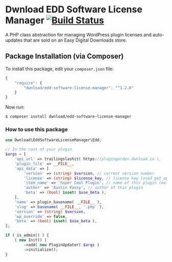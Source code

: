 # Dwnload EDD Software License Manager [![Build Status](https://travis-ci.org/dwnload/EddSoftwareLicenseManager.svg?branch=master)](https://travis-ci.org/dwnload/EddSoftwareLicenseManager)
A PHP class abstraction for managing WordPress plugin licenses and auto-updates that are sold on an Easy Digital Downloads store.

## Package Installation (via Composer)

To install this package, edit your `composer.json` file:

```js
{
    "require": {
        "dwnload/edd-software-license-manager": "^1.2.0"
    }
}
```

Now run:

`$ composer install dwnload/edd-software-license-manager`

### How to use this package

```php
use Dwnload\EddSoftwareLicenseManager\Edd;

// In the root of your plugin 
$args = [
    'api_url' => trailingslashit( https://plugingarden.dwnload.io ),
    'plugin_file' => __FILE__,
    'api_data' => [
        'version' => (string) $version, // current version number
        'license' => (string) $license_key, // license key (used get_option above to retrieve from DB)
        'item_name' => 'Super Cool Plugin', // name of this plugin (matching your EDD Download title)
        'author' => 'Austin Passy', // author of this plugin
        'beta' => (bool) isset( $use_beta ),
    ],
    'name' => plugin_basename( __FILE__ ),
    'slug' => basename( __FILE__, '.php' ),
    'version' => (string) $version,
    'wp_override' => false,
    'beta' => (bool) isset( $use_beta ),
];

if ( is_admin() ) {
    ( new Init() )
        ->add( new PluginUpdater( $args )
        ->initialize();
}
```